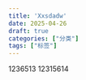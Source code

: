```yaml
---
title: 'Xxsdadw'
date: 2025-04-26 
draft: true
categories: ["分类"]
tags: ["标签"]
---
```


1236513
12315614